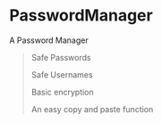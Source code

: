 # PasswordManager
A Password Manager
> Safe Passwords
> 
> Safe Usernames
> 
> Basic encryption
> 
> An easy copy and paste function
